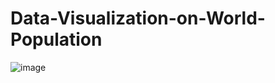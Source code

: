# Data-Visualization-on-World-Population
![image](https://github.com/KhaleefZ/Data-Visualization-on-World-Population/assets/133394955/2144db22-8c4f-46c0-8433-89f33df6d365)
